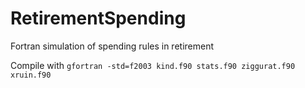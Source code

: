 # RetirementSpending
Fortran simulation of spending rules in retirement

Compile with ```gfortran -std=f2003 kind.f90 stats.f90 ziggurat.f90 xruin.f90```
